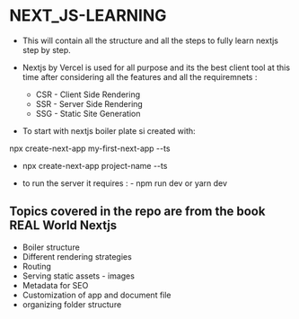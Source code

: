 # NEXT_JS-LEARNING

- This will contain all the structure and all the steps to fully learn nextjs step by step.

- Nextjs by Vercel is used for all purpose and its the best client tool at this time after considering all the features and all the requiremnets :

  - CSR - Client Side Rendering
  - SSR - Server Side Rendering
  - SSG - Static Site Generation

- To start with nextjs boiler plate si created with:

npx create-next-app my-first-next-app --ts

- npx create-next-app project-name --ts

- to run the server it requires : - npm run dev or yarn dev

## Topics covered in the repo are from the book REAL World Nextjs

- Boiler structure
- Different rendering strategies
- Routing
- Serving static assets - images
- Metadata for SEO
- Customization of app and document file
- organizing folder structure
